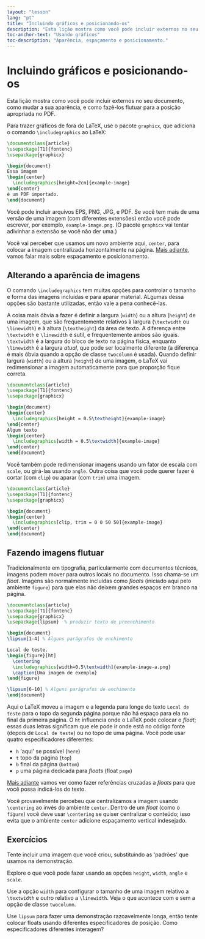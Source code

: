 ```yaml
---
layout: "lesson"
lang: "pt"
title: "Incluindo gráficos e posicionando-os"
description: "Esta lição mostra como você pode incluir externos no seu documento, como mudar a sua aparência, e como fazê-los flutuar para a posição apropriada no PDF."
toc-anchor-text: "Usando gráficos"
toc-description: "Aparência, espaçamento e posicionamento."
---
```


# Incluindo gráficos e posicionando-os

<span
  class="summary">Esta lição mostra como você pode incluir externos no seu
  documento, como mudar a sua aparência, e como fazê-los flutuar para a posição
  apropriada no PDF.</span>

Para trazer gráficos de fora do LaTeX, use o pacote `graphicx`, que adiciona o
comando `\includegraphics` ao LaTeX:

```latex
\documentclass{article}
\usepackage[T1]{fontenc}
\usepackage{graphicx}

\begin{document}
Essa imagem
\begin{center}
  \includegraphics[height=2cm]{example-image}
\end{center}
é um PDF importado.
\end{document}
```

Você pode incluir arquivos EPS, PNG, JPG, e PDF.
Se você tem mais de uma versão de uma imagem (com diferentes extensões) então
você pode escrever, por exemplo, `example-image.png`. (O pacote `graphicx` vai
tentar adivinhar a extensão se você não der uma.)

Você vai perceber que usamos um novo ambiente aqui, `center`, para colocar a
imagem centralizada horizontalmente na página.  [Mais adiante](lesson-11),
vamos falar mais sobre espaçamento e posicionamento.

## Alterando a aparência de imagens

O comando `\includegraphics` tem muitas opções para controlar o tamanho e forma
das imagens incluídas e para aparar material.  ALgumas dessa opções são bastante
utilizadas, então vale a pena conhecê-las.

A coisa mais óbvia a fazer é definir a largura (`width`) ou a altura (`height`)
de uma imagem, que são frequentemente relativos à largura (`\textwidth` ou
`\linewidth`) e à altura (`\textheight`) da área de texto.  A diferença entre
`\textwidth` e `\linewidth` é sutil, e frequentemente ambos são iguais. 
`\textwidth` é a largura do bloco de texto na página física, enquanto
`\linewidth` é a largura _atual_, que pode ser localmente diferente (a diferença
é mais óbvia quando a opção de classe `twocolumn` é usada).  Quando definir
largura (`width`) ou a altura (`height`) de uma imagem, o LaTeX vai
redimensionar a imagem automaticamente para que proporção fique correta.

```latex
\documentclass{article}
\usepackage[T1]{fontenc}
\usepackage{graphicx}

\begin{document}
\begin{center}
  \includegraphics[height = 0.5\textheight]{example-image}
\end{center}
Algum texto
\begin{center}
  \includegraphics[width = 0.5\textwidth]{example-image}
\end{center}
\end{document}
```

Você também pode redimensionar imagens usando um fator de escala com `scale`, ou
girá-las usando `angle`.  Outra coisa que você pode querer fazer é cortar (com
`clip`) ou aparar (com `trim`) uma imagem.

```latex
\documentclass{article}
\usepackage[T1]{fontenc}
\usepackage{graphicx}

\begin{document}
\begin{center}
  \includegraphics[clip, trim = 0 0 50 50]{example-image}
\end{center}
\end{document}
```

## Fazendo imagens flutuar

Tradicionalmente em tipografia, particularmente com documentos técnicos, imagens
podem mover para outros locais no documento.  Isso chama-se um _float_.  Imagens
são normalmente incluídas como _floats_ (iniciado aqui pelo ambiente `figure`)
para que elas não deixem grandes espaços em branco na página.

```latex
\documentclass{article}
\usepackage[T1]{fontenc}
\usepackage{graphicx}
\usepackage{lipsum}  % produzir texto de preenchimento

\begin{document}
\lipsum[1-4] % Alguns parágrafos de enchimento

Local de teste.
\begin{figure}[ht]
  \centering
  \includegraphics[width=0.5\textwidth]{example-image-a.png}
  \caption{Uma imagem de exemplo}
\end{figure}

\lipsum[6-10] % Alguns parágrafos de enchimento
\end{document}
```

Aqui o LaTeX moveu a imagem e a legenda para longe do texto `Local de teste`
para o topo da segunda página porque não há espaço para ela no final da primeira
página.  O `ht` influencia onde o LaTeX pode colocar o _float_;  essas duas
letras significam que ele pode ir onde está no código fonte (depois de
`Local de teste`) ou no topo de uma página.  Você pode usar quatro
especificadores diferentes:

- `h` 'aqui' se possível (`here`)
- `t` topo da página (`top`)
- `b` final da página (`bottom`)
- `p` uma página dedicada para _floats_ (float `page`)

[Mais adiante](lesson-09) vamos ver como fazer referências cruzadas a
_floats_ para que você possa indicá-los do texto.

Você provavelmente percebeu que centralizamos a imagem usando `\centering` ao
invés do ambiente `center`.  Dentro de um _float_ (como o `figure`) você deve
usar `\centering` se quiser centralizar o conteúdo;  isso evita que o ambiente
`center` adicione espaçamento vertical indesejado.

## Exercícios

Tente incluir uma imagem que você criou, substituindo as 'padrões' que usamos
na demonstração.

Explore o que você pode fazer usando as opções `height`, `width`, `angle` e
`scale`.

Use a opção `width` para configurar o tamanho de uma imagem relativo a
`\textwidth` e outro relativo a `\linewidth`.  Veja o que acontece com e sem a
opção de classe `twocolumn`.

Use `lipsum` para fazer uma demonstração razoavelmente longa, então tente
colocar floats usando diferentes especificadores de posição.  Como
especificadores diferentes interagem?
